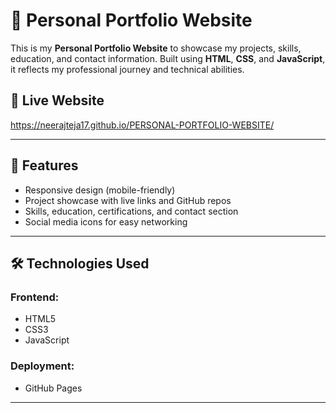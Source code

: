 # 🌟 Personal Portfolio Website

This is my **Personal Portfolio Website** to showcase my projects, skills, education, and contact information. Built using **HTML**, **CSS**, and **JavaScript**, it reflects my professional journey and technical abilities.

## 🚀 Live Website
https://neerajteja17.github.io/PERSONAL-PORTFOLIO-WEBSITE/

---

## 📌 Features

- Responsive design (mobile-friendly)
- Project showcase with live links and GitHub repos
- Skills, education, certifications, and contact section
- Social media icons for easy networking

---

## 🛠 Technologies Used

### Frontend:
- HTML5
- CSS3
- JavaScript

### Deployment:
- GitHub Pages

---
